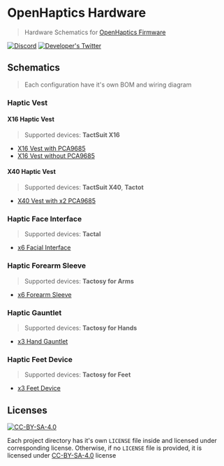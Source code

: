 # OpenHaptics Hardware

> Hardware Schematics for [OpenHaptics Firmware](https://github.com/openhaptics/openhaptics-firmware)

[![Discord](https://img.shields.io/discord/966090258104062023?label=Discord&logo=discord)](https://discord.gg/YUtRKAqty2)
[![Developer's Twitter](https://img.shields.io/twitter/follow/leon0399?color=%231DA1F2&label=Developer%27s%20Twitter&logo=twitter)](https://twitter.com/leon0399)

## Schematics

> Each configuration have it's own BOM and wiring diagram

### Haptic Vest

#### X16 Haptic Vest

> Supported devices: **TactSuit X16**

* [X16 Vest with PCA9685](Devices/X16%20Vest/ESP32%20%2B%20PCA9685/)
* [X16 Vest without PCA9685](Devices/X16%20Vest/ESP32%20%2B%20Integrated%20PWM/)

#### X40 Haptic Vest

> Supported devices: **TactSuit X40**, **Tactot**

* [X40 Vest with x2 PCA9685](Devices/X40%20Vest/ESP32%20%2B%20x2%20PCA9685%20%2B%20Integrated%20PWM/)

### Haptic Face Interface

> Supported devices: **Tactal**

* [x6 Facial Interface](Devices/Face%20Interface/ESP32%20+%20Integrated%20PWM/)

### Haptic Forearm Sleeve

> Supported devices: **Tactosy for Arms**

* [x6 Forearm Sleeve](Devices/Forearm%20Sleeves/ESP32%20+%20Integrated%20PWM/)

### Haptic Gauntlet

> Supported devices: **Tactosy for Hands**

* [x3 Hand Gauntlet](Devices/Hand%20Gauntlets/ESP32%20+%20Integrated%20PWM/)

### Haptic Feet Device

> Supported devices: **Tactosy for Feet**

* [x3 Feet Device](Devices/Feet%20Devices/ESP32%20+%20Integrated%20PWM/)

## Licenses

[![CC-BY-SA-4.0](https://img.shields.io/github/license/openhaptics/openhaptics.github.io)](/LICENSE)

Each project directory has it's own `LICENSE` file inside and licensed under corresponding license. Otherwise, if no `LICENSE` file is provided, it is licensed under [CC-BY-SA-4.0](https://creativecommons.org/licenses/by-sa/4.0/) license